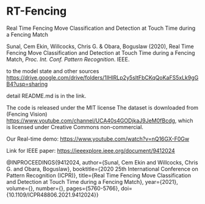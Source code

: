 # RT-Fencing
Real Time Fencing Move Classification and Detection at Touch Time during a Fencing Match

Sunal, Cem Ekin, Willcocks, Chris G. & Obara, Boguslaw (2020), Real Time Fencing Move Classification and Detection at Touch Time during a Fencing Match, _Proc. Int. Conf. Pattern Recognition_. IEEE.


to the model state and other sources
https://drive.google.com/drive/folders/1IHlRLp2y5sltFbCKqQoKaFS5xLk9gGB4?usp=sharing

detail README.md is in the link.


The code is released under the MIT license
The dataset is downloaded from (Fencing Vision) https://www.youtube.com/channel/UCA40s4GODjkaJ9JeM0fBcdg, which is licensed under Creative Commons non-commercial.

Our Real-time demo: https://www.youtube.com/watch?v=nQ16GX-F0Gw


Link for IEEE paper: https://ieeexplore.ieee.org/document/9412024

@INPROCEEDINGS{9412024,
  author={Sunal, Cem Ekin and Willcocks, Chris G. and Obara, Boguslaw},
  booktitle={2020 25th International Conference on Pattern Recognition (ICPR)}, 
  title={Real Time Fencing Move Classification and Detection at Touch Time during a Fencing Match}, 
  year={2021},
  volume={},
  number={},
  pages={5760-5766},
  doi={10.1109/ICPR48806.2021.9412024}}
